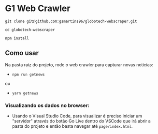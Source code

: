 # G1 Web Crawler 

``git clone git@github.com:gsmartins96/globotech-webscraper.git``

``cd globotech-webscraper``

``npm install``

## Como usar

Na pasta raiz do projeto, rode o web crawler para capturar novas noticias:
 - ``npm run getnews``

 ou
 - ``yarn getnews``

### Visualizando os dados no browser:

 - Usando o Visual Studio Code, para visualizar é preciso iniciar um "servidor" através do botão Go Live dentro do VSCode que irá abrir a pasta do projeto e então basta navegar até ``page/index.html``.

